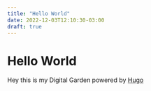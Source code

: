 ```yaml
---
title: "Hello World"
date: 2022-12-03T12:10:30-03:00
draft: true
---
```

# Hello World

Hey this is my Digital Garden powered by [Hugo](https://gohugo.io)
